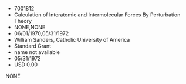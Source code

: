 * 7001812
* Calculation of Interatomic and Intermolecular Forces By Perturbation Theory
* NONE,NONE
* 06/01/1970,05/31/1972
* William Sanders, Catholic University of America
* Standard Grant
* name not available
* 05/31/1972
* USD 0.00

NONE